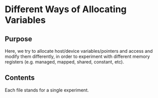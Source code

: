 
# Different Ways of Allocating Variables

## Purpose
Here, we try to allocate host/device variables/pointers and access and modify them differently, in order to experiment with different memory registers (e.g. managed, mapped, shared, constant, etc).

## Contents
Each file stands for a single experiment.